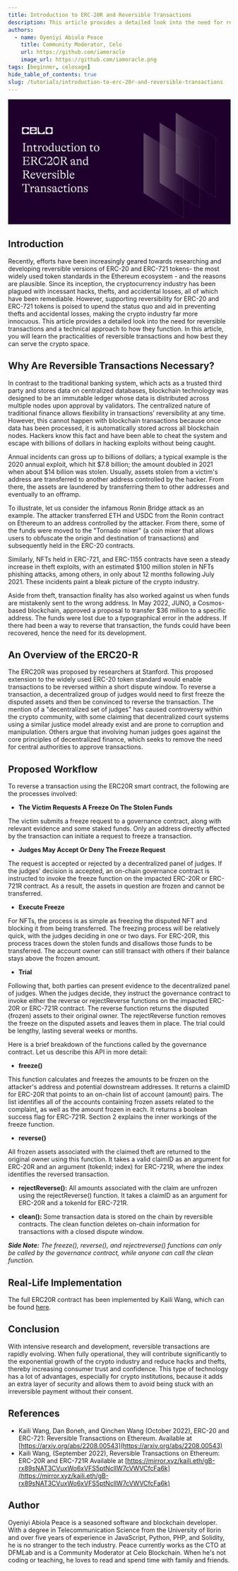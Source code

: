```yaml
---
title: Introduction to ERC-20R and Reversible Transactions
description: This article provides a detailed look into the need for reversible transactions and a technical approach to how they function.
authors:
  - name: Oyeniyi Abiola Peace
    title: Community Moderator, Celo
    url: https://github.com/iamoracle
    image_url: https://github.com/iamoracle.png
tags: [beginner, celosage]
hide_table_of_contents: true
slug: /tutorials/introduction-to-erc-20r-and-reversible-transactions
---
```


![header](../../src/data-tutorials/showcase/beginner/introduction-to-erc-20r-and-reversible-transactions.png)

## Introduction

Recently, efforts have been increasingly geared towards researching and developing reversible versions of ERC-20 and ERC-721 tokens- the most widely used token standards in the Ethereum ecosystem - and the reasons are plausible. Since its inception, the cryptocurrency industry has been plagued with incessant hacks, thefts, and accidental losses, all of which have been remediable. However, supporting reversibility for ERC-20 and ERC-721 tokens is poised to upend the status quo and aid in preventing thefts and accidental losses, making the crypto industry far more innocuous. This article provides a detailed look into the need for reversible transactions and a technical approach to how they function. In this article, you will learn the practicalities of reversible transactions and how best they can serve the crypto space.

## Why Are Reversible Transactions Necessary?

In contrast to the traditional banking system, which acts as a trusted third party and stores data on centralized databases, blockchain technology was designed to be an immutable ledger whose data is distributed across multiple nodes upon approval by validators. The centralized nature of traditional finance allows flexibility in transactions’ reversibility at any time. However, this cannot happen with blockchain transactions because once data has been processed, it is automatically stored across all blockchain nodes. Hackers know this fact and have been able to cheat the system and escape with billions of dollars in hacking exploits without being caught.

Annual incidents can gross up to billions of dollars; a typical example is the 2020 annual exploit, which hit $7.8 billion; the amount doubled in 2021 when about $14 billion was stolen. Usually, assets stolen from a victim's address are transferred to another address controlled by the hacker. From there, the assets are laundered by transferring them to other addresses and eventually to an offramp.

To illustrate, let us consider the infamous Ronin Bridge attack as an example. The attacker transferred ETH and USDC from the Ronin contract on Ethereum to an address controlled by the attacker. From there, some of the funds were moved to the "Tornado mixer" (a coin mixer that allows users to obfuscate the origin and destination of transactions) and subsequently held in the ERC-20 contracts.

Similarly, NFTs held in ERC-721, and ERC-1155 contracts have seen a steady increase in theft exploits, with an estimated $100 million stolen in NFTs phishing attacks, among others, in only about 12 months following July 2021. These incidents paint a bleak picture of the crypto industry.

Aside from theft, transaction finality has also worked against us when funds are mistakenly sent to the wrong address. In May 2022, JUNO, a Cosmos-based blockchain, approved a proposal to transfer $36 million to a specific address. The funds were lost due to a typographical error in the address. If there had been a way to reverse that transaction, the funds could have been recovered, hence the need for its development.

## An Overview of the ERC20-R

The ERC20R was proposed by researchers at Stanford. This proposed extension to the widely used ERC-20 token standard would enable transactions to be reversed within a short dispute window. To reverse a transaction, a decentralized group of judges would need to first freeze the disputed assets and then be convinced to reverse the transaction. The mention of a "decentralized set of judges" has caused controversy within the crypto community, with some claiming that decentralized court systems using a similar justice model already exist and are prone to corruption and manipulation. Others argue that involving human judges goes against the core principles of decentralized finance, which seeks to remove the need for central authorities to approve transactions.

## Proposed Workflow

To reverse a transaction using the ERC20R smart contract, the following are the processes involved:

- **The Victim Requests A Freeze On The Stolen Funds**

The victim submits a freeze request to a governance contract, along with relevant evidence and some staked funds. Only an address directly affected by the transaction can initiate a request to freeze a transaction.

- **Judges May Accept Or Deny The Freeze Request**

The request is accepted or rejected by a decentralized panel of judges. If the judges' decision is accepted, an on-chain governance contract is instructed to invoke the freeze function on the impacted ERC-20R or ERC-721R contract. As a result, the assets in question are frozen and cannot be transferred.

- **Execute Freeze**

For NFTs, the process is as simple as freezing the disputed NFT and blocking it from being transferred. The freezing process will be relatively quick, with the judges deciding in one or two days. For ERC-20R, this process traces down the stolen funds and disallows those funds to be transferred. The account owner can still transact with others if their balance stays above the frozen amount.

- **Trial**

Following that, both parties can present evidence to the decentralized panel of judges. When the judges decide, they instruct the governance contract to invoke either the reverse or rejectReverse functions on the impacted ERC-20R or ERC-721R contract. The reverse function returns the disputed (frozen) assets to their original owner. The rejectReverse function removes the freeze on the disputed assets and leaves them in place. The trial could be lengthy, lasting several weeks or months.

Here is a brief breakdown of the functions called by the governance contract. Let us describe this API in more detail:

- **freeze()**

This function calculates and freezes the amounts to be frozen on the attacker's address and potential downstream addresses. It returns a claimID for ERC-20R that points to an on-chain list of account (amount) pairs. The list identifies all of the accounts containing frozen assets related to the complaint, as well as the amount frozen in each. It returns a boolean success flag for ERC-721R. Section 2 explains the inner workings of the freeze function.

- **reverse()**

All frozen assets associated with the claimed theft are returned to the original owner using this function. It takes a valid claimID as an argument for ERC-20R and an argument (tokenId; index) for ERC-721R, where the index identifies the reversed transaction.

- **rejectReverse():** All amounts associated with the claim are unfrozen using the rejectReverse() function. It takes a claimID as an argument for ERC-20R and a tokenId for ERC-721R.

- **clean():** Some transaction data is stored on the chain by reversible contracts. The clean function deletes on-chain information for transactions with a closed dispute window.

_**Side Note:** The freeze(), reverse(), and rejectreverse() functions can only be called by the governance contract, while anyone can call the clean function._

## Real-Life Implementation

The full ERC20R contract has been implemented by Kaili Wang, which can be found [here](https://github.com/kkailiwang/erc20r/blob/master/contracts/ERC20R.sol).

## Conclusion

With intensive research and development, reversible transactions are rapidly evolving. When fully operational, they will contribute significantly to the exponential growth of the crypto industry and reduce hacks and thefts, thereby increasing consumer trust and confidence. This type of technology has a lot of advantages, especially for crypto institutions, because it adds an extra layer of security and allows them to avoid being stuck with an irreversible payment without their consent.

## References

- Kaili Wang, Dan Boneh, and Qinchen Wang (October 2022), ERC-20 and ERC-721: Reversible Transactions on Ethereum. Available at [https://arxiv.org/abs/2208.00543](https://arxiv.org/abs/2208.00543)
- Kaili Wang, (September 2022), Reversible Transactions on Ethereum: ERC-20R and ERC-721R Available at [https://mirror.xyz/kaili.eth/gB-rx89sNAT3CVuxWo6xVFS5ptNcllW7cVWVCfcFa6k](https://mirror.xyz/kaili.eth/gB-rx89sNAT3CVuxWo6xVFS5ptNcllW7cVWVCfcFa6k)

## Author

Oyeniyi Abiola Peace is a seasoned software and blockchain developer. With a degree in Telecommunication Science from the University of Ilorin and over five years of experience in JavaScript, Python, PHP, and Solidity, he is no stranger to the tech industry. Peace currently works as the CTO at DFMLab and is a Community Moderator at Celo Blockchain. When he's not coding or teaching, he loves to read and spend time with family and friends.
